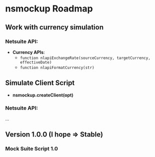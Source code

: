 # nsmockup Roadmap

## Work with currency simulation

### Netsuite API:
  * __Currency APIs__:
    - `function nlapiExchangeRate(sourceCurrency, targetCurrency, effectiveDate)`
    - `function nlapiFormatCurrency(str)`

## Simulate Client Script
 - **nsmockup.createClient(opt)**

### Netsuite API:
...

## Version 1.0.0 (I hope => Stable)

### Mock Suite Script 1.0